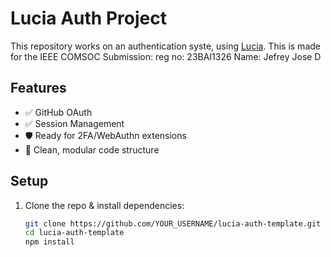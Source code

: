 # Lucia Auth Project

This repository works on an authentication syste, using [Lucia](https://lucia-auth.com).
This is made for the IEEE COMSOC Submission:
reg no: 23BAI1326
Name: Jefrey Jose D

## Features

- ✅ GitHub OAuth
- ✅ Session Management
- 🛡️ Ready for 2FA/WebAuthn extensions
- 📁 Clean, modular code structure

## Setup

1. Clone the repo & install dependencies:
   ```bash
   git clone https://github.com/YOUR_USERNAME/lucia-auth-template.git
   cd lucia-auth-template
   npm install
